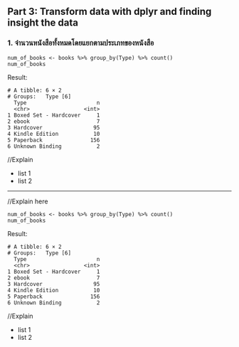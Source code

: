 ## Part 3: Transform data with dplyr and finding insight the data

### 1. จำนวนหนังสือทั้งหมดโดยแยกตามประเภทของหนังสือ

```
num_of_books <- books %>% group_by(Type) %>% count()
num_of_books
```

Result:

```
# A tibble: 6 × 2
# Groups:   Type [6]
  Type                      n
  <chr>                 <int>
1 Boxed Set - Hardcover     1
2 ebook                     7
3 Hardcover                95
4 Kindle Edition           10
5 Paperback               156
6 Unknown Binding           2
```
//Explain

- list 1
- list 2

---
//Explain here

```
num_of_books <- books %>% group_by(Type) %>% count()
num_of_books
```

Result:

```
# A tibble: 6 × 2
# Groups:   Type [6]
  Type                      n
  <chr>                 <int>
1 Boxed Set - Hardcover     1
2 ebook                     7
3 Hardcover                95
4 Kindle Edition           10
5 Paperback               156
6 Unknown Binding           2
```
//Explain

- list 1
- list 2
